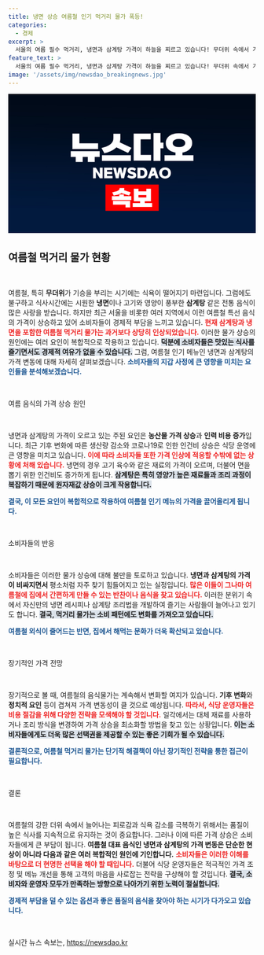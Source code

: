 ```yaml
---
title: 냉면 상승 여름철 인기 먹거리 물가 폭등!
categories:
  - 경제
excerpt: >
  서울의 여름 필수 먹거리, 냉면과 삼계탕 가격이 하늘을 찌르고 있습니다! 무더위 속에서 가격 인상의 충격을 확인해보세요!
feature_text: >
  서울의 여름 필수 먹거리, 냉면과 삼계탕 가격이 하늘을 찌르고 있습니다! 무더위 속에서 가격 인상의 충격을 확인해보세요!
image: '/assets/img/newsdao_breakingnews.jpg'
---
```


<p><img src="/assets/img/newsdao_breakingnews.jpg" alt="koreaapp 속보" /></p>

<h2 data-ke-size="size26">여름철 먹거리 물가 현황</h2>

<p data-ke-size="size16">&nbsp;</p>

<p>여름철, 특히 <b>무더위</b>가 기승을 부리는 시기에는 식욕이 떨어지기 마련입니다. 그럼에도 불구하고 식사시간에는 시원한 <b>냉면</b>이나 고기와 영양이 풍부한 <b>삼계탕</b> 같은 전통 음식이 많은 사랑을 받습니다. 하지만 최근 서울을 비롯한 여러 지역에서 이런 여름철 특선 음식의 가격이 상승하고 있어 소비자들이 경제적 부담을 느끼고 있습니다. <b><span style="color: #ee2323;">현재 삼계탕과 냉면을 포함한 여름철 먹거리 물가는 과거보다 상당히 인상되었습니다.</span></b> 이러한 물가 상승의 원인에는 여러 요인이 복합적으로 작용하고 있습니다. <b><span style="background-color: #21538527;">덕분에 소비자들은 맛있는 식사를 즐기면서도 경제적 여유가 없을 수 있습니다.</span></b> 그럼, 여름철 인기 메뉴인 냉면과 삼계탕의 가격 변동에 대해 자세히 살펴보겠습니다. <b><span style="color: #1a5490;">소비자들의 지갑 사정에 큰 영향을 미치는 요인들을 분석해보겠습니다.</span></b></p>

<p data-ke-size="size16">&nbsp;</p>

<p>여름 음식의 가격 상승 원인</p>

<p data-ke-size="size16">&nbsp;</p>

<p>냉면과 삼계탕의 가격이 오르고 있는 주된 요인은 <b>농산물 가격 상승</b>과 <b>인력 비용 증가</b>입니다. 최근 기후 변화에 따른 생산량 감소와 코로나19로 인한 인건비 상승은 식당 운영에 큰 영향을 미치고 있습니다. <b><span style="color: #ee2323;">이에 따라 소비자들 또한 가격 인상에 적응할 수밖에 없는 상황에 처해 있습니다.</span></b> 냉면의 경우 고기 육수와 같은 재료의 가격이 오르며, 더불어 면을 뽑기 위한 인건비도 증가하게 됩니다. <b><span style="background-color: #21538527;">삼계탕은 특히 영양가 높은 재료들과 조리 과정이 복잡하기 때문에 원자재값 상승이 크게 작용합니다.</span></b></p>

<p><b><span style="color: #1a5490;">결국, 이 모든 요인이 복합적으로 작용하여 여름철 인기 메뉴의 가격을 끌어올리게 됩니다.</span></b></p>

<p data-ke-size="size16">&nbsp;</p>

<p>소비자들의 반응</p>

<p data-ke-size="size16">&nbsp;</p>

<p>소비자들은 이러한 물가 상승에 대해 불만을 토로하고 있습니다. <b>냉면과 삼계탕의 가격이 비싸지면서</b> 평소처럼 자주 찾기 힘들어지고 있는 실정입니다. <b><span style="color: #ee2323;">많은 이들이 그나마 여름철에 집에서 간편하게 만들 수 있는 반찬이나 음식을 찾고 있습니다.</span></b> 이러한 분위기 속에서 자신만의 냉면 레시피나 삼계탕 조리법을 개발하여 즐기는 사람들이 늘어나고 있기도 합니다. <b><span style="background-color: #21538527;">결국, 먹거리 물가는 소비 패턴에도 변화를 가져오고 있습니다.</span></b></p>

<p><b><span style="color: #1a5490;">여름철 외식이 줄어드는 반면, 집에서 해먹는 문화가 더욱 확산되고 있습니다.</span></b></p>

<p data-ke-size="size16">&nbsp;</p>

<p>장기적인 가격 전망</p>

<p data-ke-size="size16">&nbsp;</p>

<p>장기적으로 볼 때, 여름철의 음식물가는 계속해서 변화할 여지가 있습니다. <b>기후 변화</b>와 <b>정치적 요인</b> 등이 겹쳐져 가격 변동성이 클 것으로 예상됩니다. <b><span style="color: #ee2323;">따라서, 식당 운영자들은 비용 절감을 위해 다양한 전략을 모색해야 할 것입니다.</span></b> 일각에서는 대체 재료를 사용하거나 조리 방식을 변경하여 가격 상승을 최소화할 방법을 찾고 있는 상황입니다. <b><span style="background-color: #21538527;">이는 소비자들에게도 더욱 많은 선택권을 제공할 수 있는 좋은 기회가 될 수 있습니다.</span></b></p>

<p><b><span style="color: #1a5490;">결론적으로, 여름철 먹거리 물가는 단기적 해결책이 아닌 장기적인 전략을 통한 접근이 필요합니다.</span></b></p>

<p data-ke-size="size16">&nbsp;</p>

<p>결론</p>

<p data-ke-size="size16">&nbsp;</p>

<p>여름철의 강한 더위 속에서 늘어나는 피로감과 식욕 감소를 극복하기 위해서는 품질이 높은 식사를 지속적으로 유지하는 것이 중요합니다. 그러나 이에 따른 가격 상승은 소비자들에게 큰 부담이 됩니다. <b>여름철 대표 음식인 냉면과 삼계탕의 가격 변동은 단순한 현상이 아니라 다음과 같은 여러 복합적인 원인에 기인합니다.</b> <b><span style="color: #ee2323;">소비자들은 이러한 이해를 바탕으로 더 현명한 선택을 해야 할 때입니다.</span></b> 더불어 식당 운영자들은 적극적인 가격 조정 및 메뉴 개선을 통해 고객의 마음을 사로잡는 전략을 구상해야 할 것입니다. <b><span style="background-color: #21538527;">결국, 소비자와 운영자 모두가 만족하는 방향으로 나아가기 위한 노력이 절실합니다.</span></b></p>

<p><b><span style="color: #1a5490;">경제적 부담을 덜 수 있는 옵션과 좋은 품질의 음식을 찾아야 하는 시기가 다가오고 있습니다.</span></b></p>

<p data-ke-size="size16">&nbsp;</p>
실시간 뉴스 속보는, <a href="https://newsdao.kr" rel="dofollow">https://newsdao.kr</a>


